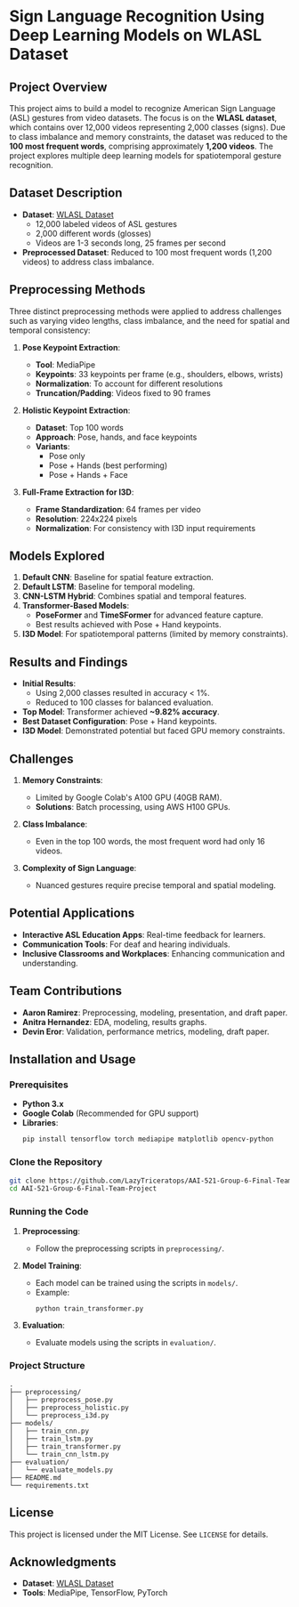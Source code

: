 
# Sign Language Recognition Using Deep Learning Models on WLASL Dataset

## Project Overview

This project aims to build a model to recognize American Sign Language (ASL) gestures from video datasets. The focus is on the **WLASL dataset**, which contains over 12,000 videos representing 2,000 classes (signs). Due to class imbalance and memory constraints, the dataset was reduced to the **100 most frequent words**, comprising approximately **1,200 videos**. The project explores multiple deep learning models for spatiotemporal gesture recognition.

## Dataset Description

- **Dataset**: [WLASL Dataset](https://dx.doi.org/10.21227/ps9m-0w52)
  - 12,000 labeled videos of ASL gestures
  - 2,000 different words (glosses)
  - Videos are 1-3 seconds long, 25 frames per second
- **Preprocessed Dataset**: Reduced to 100 most frequent words (1,200 videos) to address class imbalance.

## Preprocessing Methods

Three distinct preprocessing methods were applied to address challenges such as varying video lengths, class imbalance, and the need for spatial and temporal consistency:

1. **Pose Keypoint Extraction**:
   - **Tool**: MediaPipe
   - **Keypoints**: 33 keypoints per frame (e.g., shoulders, elbows, wrists)
   - **Normalization**: To account for different resolutions
   - **Truncation/Padding**: Videos fixed to 90 frames

2. **Holistic Keypoint Extraction**:
   - **Dataset**: Top 100 words
   - **Approach**: Pose, hands, and face keypoints
   - **Variants**:
     - Pose only
     - Pose + Hands (best performing)
     - Pose + Hands + Face

3. **Full-Frame Extraction for I3D**:
   - **Frame Standardization**: 64 frames per video
   - **Resolution**: 224x224 pixels
   - **Normalization**: For consistency with I3D input requirements

## Models Explored

1. **Default CNN**: Baseline for spatial feature extraction.
2. **Default LSTM**: Baseline for temporal modeling.
3. **CNN-LSTM Hybrid**: Combines spatial and temporal features.
4. **Transformer-Based Models**:
   - **PoseFormer** and **TimeSFormer** for advanced feature capture.
   - Best results achieved with Pose + Hand keypoints.
5. **I3D Model**: For spatiotemporal patterns (limited by memory constraints).

## Results and Findings

- **Initial Results**:
  - Using 2,000 classes resulted in accuracy < 1%.
  - Reduced to 100 classes for balanced evaluation.
- **Top Model**: Transformer achieved **~9.82% accuracy**.
- **Best Dataset Configuration**: Pose + Hand keypoints.
- **I3D Model**: Demonstrated potential but faced GPU memory constraints.

## Challenges

1. **Memory Constraints**:
   - Limited by Google Colab's A100 GPU (40GB RAM).
   - **Solutions**: Batch processing, using AWS H100 GPUs.

2. **Class Imbalance**:
   - Even in the top 100 words, the most frequent word had only 16 videos.

3. **Complexity of Sign Language**:
   - Nuanced gestures require precise temporal and spatial modeling.

## Potential Applications

- **Interactive ASL Education Apps**: Real-time feedback for learners.
- **Communication Tools**: For deaf and hearing individuals.
- **Inclusive Classrooms and Workplaces**: Enhancing communication and understanding.

## Team Contributions

- **Aaron Ramirez**: Preprocessing, modeling, presentation, and draft paper.
- **Anitra Hernandez**: EDA, modeling, results graphs.
- **Devin Eror**: Validation, performance metrics, modeling, draft paper.

## Installation and Usage

### Prerequisites

- **Python 3.x**
- **Google Colab** (Recommended for GPU support)
- **Libraries**:
  ```bash
  pip install tensorflow torch mediapipe matplotlib opencv-python
  ```

### Clone the Repository

```bash
git clone https://github.com/LazyTriceratops/AAI-521-Group-6-Final-Team-Project.git
cd AAI-521-Group-6-Final-Team-Project
```

### Running the Code

1. **Preprocessing**:
   - Follow the preprocessing scripts in `preprocessing/`.

2. **Model Training**:
   - Each model can be trained using the scripts in `models/`.
   - Example:
     ```bash
     python train_transformer.py
     ```

3. **Evaluation**:
   - Evaluate models using the scripts in `evaluation/`.

### Project Structure

```
.
├── preprocessing/
│   ├── preprocess_pose.py
│   ├── preprocess_holistic.py
│   └── preprocess_i3d.py
├── models/
│   ├── train_cnn.py
│   ├── train_lstm.py
│   ├── train_transformer.py
│   └── train_cnn_lstm.py
├── evaluation/
│   └── evaluate_models.py
├── README.md
└── requirements.txt
```

## License

This project is licensed under the MIT License. See `LICENSE` for details.

## Acknowledgments

- **Dataset**: [WLASL Dataset](https://dx.doi.org/10.21227/ps9m-0w52)
- **Tools**: MediaPipe, TensorFlow, PyTorch
